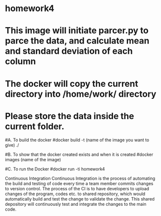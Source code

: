 # homework4
# This image will initiate parcer.py to parce the data, and calculate mean and standard deviation of each column
# The docker will copy the current directory into /home/work/ directory
# Please store the data inside the current folder.

#A. To build the docker
#docker build -t (name of the image you want to give) ./

#B. To show that the docker created exists and when it is created
#docker images (name of the image)

#C. To run the Docker
#docker run -ti homework4 


Continuous Integration
Continuous Integration is the process of automating the build and testing of code every time a team member commits changes to version control. 
The process of the CI is to have developers to upload changes of the program, codes etc. to shared repository, which would automatically build and test the change to validate the change. 
This shared depository will continuously test and integrate the changes to the main code.